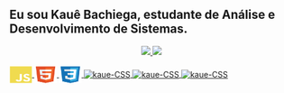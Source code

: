 ## Eu sou Kauê Bachiega, estudante de Análise e Desenvolvimento de Sistemas.

<div align="center">
  <a href="https://github.com/kauebachiega">
  <img height="180em" src="https://github-readme-stats.vercel.app/api?username=kauebachiega&show_icons=true&theme=tokyonight&include_all_commits=true&count_private=true"/>
  <img height="180em" src="https://github-readme-stats.vercel.app/api/top-langs/?username=kauebachiega&layout=compact&langs_count=7&theme=tokyonight"/>
</div>
<div style="display: inline_block"><br>
  <img align="center" alt="kaue-Js" height="30" width="40" src="https://raw.githubusercontent.com/devicons/devicon/master/icons/javascript/javascript-plain.svg">
  <img align="center" alt="kaue-HTML" height="30" width="40" src="https://raw.githubusercontent.com/devicons/devicon/master/icons/html5/html5-original.svg">
  <img align="center" alt="kaue-CSS" height="30" width="40" src="https://raw.githubusercontent.com/devicons/devicon/master/icons/css3/css3-original.svg">
  <img align="center" alt="kaue-CSS" height="30" width="40" src="https://icongr.am/devicon/java-original.svg?size=148&color=ffffff">
  <img align="center" alt="kaue-CSS" height="30" width="40" src="https://icongr.am/devicon/git-original.svg?size=148&color=120b0b">
  <img align="center" alt="kaue-CSS" height="30" width="40" src="https://icongr.am/devicon/php-original.svg?size=148&color=120b0b">
</div>
  
  ##
  
  

<!---
Kauebachiega/Kauebachiega is a ✨ special ✨ repository because its `README.md` (this file) appears on your GitHub profile.
You can click the Preview link to take a look at your changes.
--->
